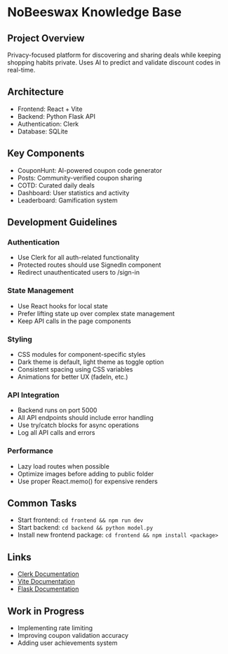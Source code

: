 # NoBeeswax Knowledge Base

## Project Overview
Privacy-focused platform for discovering and sharing deals while keeping shopping habits private. Uses AI to predict and validate discount codes in real-time.

## Architecture
- Frontend: React + Vite
- Backend: Python Flask API
- Authentication: Clerk
- Database: SQLite

## Key Components
- CouponHunt: AI-powered coupon code generator
- Posts: Community-verified coupon sharing
- COTD: Curated daily deals
- Dashboard: User statistics and activity
- Leaderboard: Gamification system

## Development Guidelines

### Authentication
- Use Clerk for all auth-related functionality
- Protected routes should use SignedIn component
- Redirect unauthenticated users to /sign-in

### State Management
- Use React hooks for local state
- Prefer lifting state up over complex state management
- Keep API calls in the page components

### Styling
- CSS modules for component-specific styles
- Dark theme is default, light theme as toggle option
- Consistent spacing using CSS variables
- Animations for better UX (fadeIn, etc.)

### API Integration
- Backend runs on port 5000
- All API endpoints should include error handling
- Use try/catch blocks for async operations
- Log all API calls and errors

### Performance
- Lazy load routes when possible
- Optimize images before adding to public folder
- Use proper React.memo() for expensive renders

## Common Tasks
- Start frontend: `cd frontend && npm run dev`
- Start backend: `cd backend && python model.py`
- Install new frontend package: `cd frontend && npm install <package>`

## Links
- [Clerk Documentation](https://clerk.com/docs)
- [Vite Documentation](https://vitejs.dev/guide/)
- [Flask Documentation](https://flask.palletsprojects.com/)

## Work in Progress
- Implementing rate limiting
- Improving coupon validation accuracy
- Adding user achievements system
